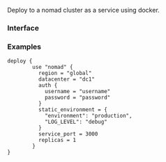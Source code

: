 <!-- This file was generated via `make gen/integrations-hcl` -->
Deploy to a nomad cluster as a service using docker.

### Interface

### Examples

```hcl
deploy {
        use "nomad" {
          region = "global"
          datacenter = "dc1"
          auth {
            username = "username"
            password = "password"
          }
          static_environment = {
            "environment": "production",
            "LOG_LEVEL": "debug"
          }
          service_port = 3000
          replicas = 1
        }
}
```

